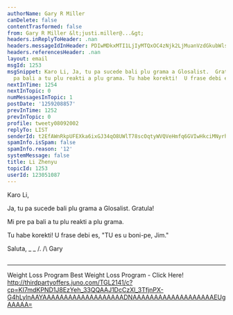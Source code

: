 ```yaml
---
authorName: Gary R Miller
canDelete: false
contentTrasformed: false
from: Gary R Miller &lt;justi.miller@...&gt;
headers.inReplyToHeader: .nan
headers.messageIdInHeader: PDIwMDkxMTI1LjIyMTQxOC4zNjk2LjMuanVzdGkubWlsbGVyQGp1bm8uY29tPg==
headers.referencesHeader: .nan
layout: email
msgId: 1253
msgSnippet: Karo Li, Ja, tu pa sucede bali plu grama a Glosalist.  Gratula! Mi pre
  pa bali a tu plu reakti a plu grama. Tu habe korekti!  U frase debi es, TU es u
nextInTime: 1254
nextInTopic: 0
numMessagesInTopic: 1
postDate: '1259208857'
prevInTime: 1252
prevInTopic: 0
profile: tweety08092002
replyTo: LIST
senderId: t2EfAWnRkpUFEXka6ixGJ34qO8UWlT78scOqtyWVQVeHmfq6GVIwHkciMNyrhdnuizxgKznhXGPiPV968Ue5P1RkRW6Kp4QFnPSB0A
spamInfo.isSpam: false
spamInfo.reason: '12'
systemMessage: false
title: Li Zhenyu
topicId: 1253
userId: 123051087
---
```


Karo Li,

Ja, tu pa sucede bali plu grama a Glosalist.  Gratula!

Mi pre pa bali a tu plu reakti a plu grama.

Tu habe korekti!  U frase debi es, "TU es u boni-pe, Jim."

Saluta,
_ _
/.
/\   Gary
##
____________________________________________________________
Weight Loss Program
Best Weight Loss Program - Click Here!
http://thirdpartyoffers.juno.com/TGL2141/c?cp=KI7mdKPND1J8EzYeh_33QQAAJ1DcCzXl_3TfjnPX-G4hLylnAAYAAAAAAAAAAAAAAAAAAADNAAAAAAAAAAAAAAAAAAAEUgAAAAA=


